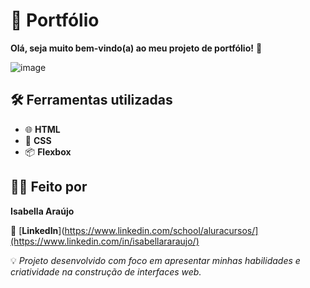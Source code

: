 # 🌟 Portfólio  
**Olá, seja muito bem-vindo(a) ao meu projeto de portfólio!** 🚀  

![image](https://github.com/user-attachments/assets/97142b99-cf59-49b5-96f9-51a5f5d84b68)

## 🛠️ Ferramentas utilizadas
- 🌐 **HTML**  
- 🎨 **CSS**  
- 📦 **Flexbox**  

## 👩‍💻 Feito por
**Isabella Araújo**  

📎 [**LinkedIn**](https://www.linkedin.com/school/aluracursos/](https://www.linkedin.com/in/isabellararaujo/)  

💡 *Projeto desenvolvido com foco em apresentar minhas habilidades e criatividade na construção de interfaces web.*  
